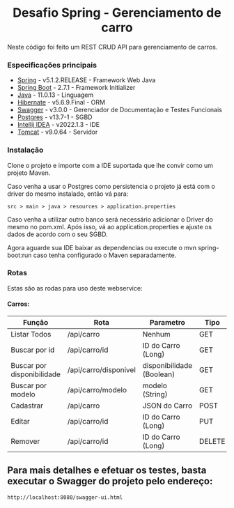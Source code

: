 <h1 align="center">Desafio Spring - Gerenciamento de carro </h1>


Neste código foi feito um REST CRUD API para gerenciamento de carros.


### Especificações principais

* [Spring](https://spring.io/) - v5.1.2.RELEASE - Framework Web Java
* [Spring Boot](https://spring.io/projects/spring-boot) - 2.7.1 - Framework Initializer
* [Java](https://www.java.com/) - 11.0.13 - Linguagem
* [Hibernate](http://hibernate.org/orm/) - v5.6.9.Final - ORM
* [Swagger](https://swagger.io/) - v3.0.0 - Gerenciador de Documentação e Testes Funcionais
* [Postgres](https://www.postgresql.org) - v13.7-1 - SGBD
* [Intellij IDEA](https://www.jetbrains.com/idea/) - v2022.1.3 - IDE
* [Tomcat](http://tomcat.apache.org/) - v9.0.64 - Servidor


### Instalação

Clone o projeto e importe com a IDE suportada que lhe convir como um projeto Maven.

Caso venha a usar o Postgres como persistencia o projeto já está com o driver do mesmo instalado, então vá para:

```
src > main > java > resources > application.properties
```
Caso venha a utilizar outro banco será necessário adicionar o Driver do mesmo no pom.xml. Após isso, vá ao application.properties e ajuste os dados de acordo com o seu SGBD.

Agora aguarde sua IDE baixar as dependencias ou execute o mvn spring-boot:run caso tenha configurado o Maven separadamente.

### Rotas
Estas são as rodas para uso deste webservice:

#### Carros:
| Função | Rota | Parametro | Tipo |
| ------ | ------ | ------ | ------ |
| Listar Todos | /api/carro | Nenhum | GET
| Buscar por id | /api/carro/id | ID do Carro (Long) | GET
| Buscar por disponibilidade | /api/carro/disponivel | disponibilidade (Boolean) | GET
| Buscar por modelo | /api/carro/modelo | modelo (String) | GET
| Cadastrar | /api/carro | JSON do Carro | POST
| Editar | /api/carro/id | ID do Carro (Long) | PUT
| Remover | /api/carro/id | ID do Carro (Long) | DELETE

## Para mais detalhes e efetuar os testes, basta executar o Swagger do projeto pelo endereço:
```
http://localhost:8080/swagger-ui.html
```


